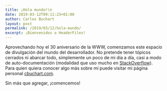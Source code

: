 ```yaml
---
title: ¡Hola mundo!\n
date: 2019-03-12T09:11:23+01:00
author: Carlos Buchart
layout: post
permalink: /2019/03/12/hola-mundo/
excerpt: ¡Bienvenidos a HeaderFiles!
---
```

Aprovechando hoy el 30 aniversario de la WWW, comenzamos este espacio de divulgación del mundo del desarrollador. No pretende tener tópicos cerrados ni abarcar todo, simplemente un poco de mi día a día, casi a modo de auto-documentación (modalidad que uso mucho en [StackOverflow](https://stackoverflow.com/users/1485885/cbuchart)). Para quien quiera conocer algo más sobre mí puede visitar mi página personal [cbuchart.com](https://cbuchart.com).

Sin más que agregar, ¡comencemos!
